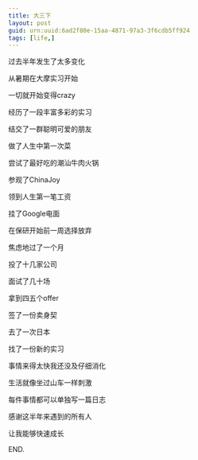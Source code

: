 ```yaml
---
title: 大三下
layout: post
guid: urn:uuid:6ad2f80e-15aa-4871-97a3-3f6cdb5ff924
tags: [life,]
---
```


过去半年发生了太多变化
<!--more-->
从暑期在大摩实习开始

一切就开始变得crazy

经历了一段丰富多彩的实习

结交了一群聪明可爱的朋友

做了人生中第一次菜

尝试了最好吃的潮汕牛肉火锅

参观了ChinaJoy

领到人生第一笔工资

挂了Google电面

在保研开始前一周选择放弃

焦虑地过了一个月

投了十几家公司

面试了几十场

拿到四五个offer

签了一份卖身契

去了一次日本

找了一份新的实习

事情来得太快我还没及仔细消化

生活就像坐过山车一样刺激

每件事情都可以单独写一篇日志

感谢这半年来遇到的所有人

让我能够快速成长

END.

